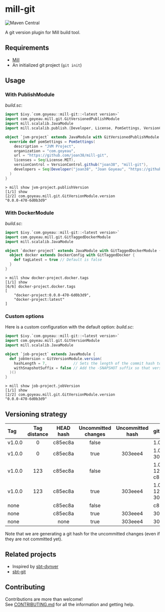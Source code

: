 # mill-git

![Maven Central](https://img.shields.io/maven-central/v/com.goyeau/mill-git_mill0.10_2.13)

A git version plugin for Mill build tool.


## Requirements

 * [Mill](https://www.lihaoyi.com/mill)
 * An initialized git project (`git init`)


## Usage

### With PublishModule

*build.sc*:
```scala
import $ivy.`com.goyeau::mill-git::<latest version>`
import com.goyeau.mill.git.GitVersionedPublishModule
import mill.scalalib.JavaModule
import mill.scalalib.publish.{Developer, License, PomSettings, VersionControl}

object `jvm-project` extends JavaModule with GitVersionedPublishModule {
  override def pomSettings = PomSettings(
    description = "JVM Project",
    organization = "com.goyeau",
    url = "https://github.com/joan38/mill-git",
    licenses = Seq(License.MIT),
    versionControl = VersionControl.github("joan38", "mill-git"),
    developers = Seq(Developer("joan38", "Joan Goyeau", "https://github.com/joan38"))
  )
}
```

```shell script
> mill show jvm-project.publishVersion
[1/1] show 
[2/2] com.goyeau.mill.git.GitVersionModule.version 
"0.0.0-470-6d0b3d9"
```

### With DockerModule

*build.sc*:
```scala
import $ivy.`com.goyeau::mill-git::<latest version>`
import com.goyeau.mill.git.GitTaggedDockerModule
import mill.scalalib.JavaModule

object `docker-project` extends JavaModule with GitTaggedDockerModule {
  object docker extends DockerConfig with GitTaggedDocker {
    def tagLatest = true // Default is false
  }
}
```

```shell script
> mill show docker-project.docker.tags
[1/1] show 
[6/6] docker-project.docker.tags 
[
    "docker-project:0.0.0-470-6d0b3d9",
    "docker-project:latest"
]
```

### Custom options

Here is a custom configuration with the default option:
*build.sc*:
```scala
import $ivy.`com.goyeau::mill-git::<latest version>`
import com.goyeau.mill.git.GitVersionModule
import mill.scalalib.JavaModule

object `job-project` extends JavaModule {
  def jobVersion = GitVersionModule.version(
    hashLength = 7,            // Sets the length of the commit hash to use as a version.
    withSnapshotSuffix = false // Add the -SNAPSHOT suffix so that versions gets pushed to the snapshot sonatype.
  )()
}
```

```shell script
> mill show job-project.jobVersion
[1/1] show 
[2/2] com.goyeau.mill.git.GitVersionModule.version 
"0.0.0-470-6d0b3d9"
```


## Versioning strategy

| Tag    | Tag distance | HEAD hash | Uncommitted changes | Uncommitted hash | gitVersion        |
|:------ |:------------:|:---------:|:-------------------:|:----------------:|:----------------- |
| v1.0.0 | 0            | c85ec8a   | false               |                  | 1.0.0             |
| v1.0.0 | 0            | c85ec8a   | true                | 303eee4          | 1.0.0-1-303eee4   |
| v1.0.0 | 123          | c85ec8a   | false               |                  | 1.0.0-123-c85ec8a |
| v1.0.0 | 123          | c85ec8a   | true                | 303eee4          | 1.0.0-124-303eee4 |
| none   |              | c85ec8a   | false               |                  | c85ec8a           |
| none   |              | c85ec8a   | true                | 303eee4          | 303eee4           |
| none   |              | none      | true                | 303eee4          | 303eee4           |

Note that we are generating a git hash for the uncommitted changes (even if they are not committed yet).
 

## Related projects

* Inspired by [sbt-dynver](https://github.com/dwijnand/sbt-dynver)
* [sbt-git](https://github.com/sbt/sbt-git)


## Contributing

Contributions are more than welcome!  
See [CONTRIBUTING.md](CONTRIBUTING.md) for all the information and getting help.

